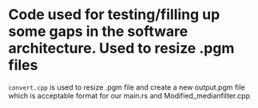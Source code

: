 # Code used for testing/filling up some gaps in the software architecture. Used to resize .pgm files
`convert.cpp` is used to resize .pgm file and create a new output.pgm file which is acceptable format for our main.rs and Modified_medianfilter.cpp
